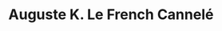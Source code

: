 ---
title: "Auguste K. Le French Cannelé"
url: /bordeaux/auguste-k-le-french-cannele/
shop: Konditorei
---